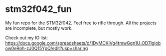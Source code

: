 # stm32f042_fun

My fun repo for the STM32f042.  Feel free to rifle through.  All the projects are incomplete, but mostly work.

Check out my IO list: https://docs.google.com/spreadsheets/d/1DyMCKiVg4tmwGgn1U_OD7lgiobow0eRoh-zJ0Q15YpQ/edit?usp=sharing
